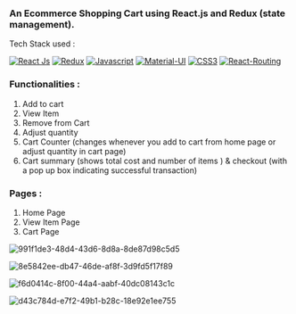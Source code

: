 ### An Ecommerce Shopping Cart using React.js and Redux (state management).

Tech Stack used :

[![React Js](https://img.shields.io/badge/React-20232A?style=for-the-badge&logo=react&logoColor=61DAFB)](https://www.npmjs.com/package/react)
[![Redux](https://img.shields.io/badge/Redux-593D88?style=for-the-badge&logo=redux&logoColor=white)](https://www.npmjs.com/package/redux)
[![Javascript](https://img.shields.io/badge/JavaScript-F7DF1E?style=for-the-badge&logo=javascript&logoColor=black)]()
[![Material-UI](https://img.shields.io/badge/Material--UI-0081CB?style=for-the-badge&logo=material-ui&logoColor=white)](https://www.npmjs.com/package/@material-ui/core)
[![CSS3](https://img.shields.io/badge/CSS3-1572B6?style=for-the-badge&logo=css3&logoColor=white)](https://www.npmjs.com/package/css3)
[![React-Routing](https://img.shields.io/badge/React_Router-CA4245?style=for-the-badge&logo=react-router&logoColor=white)](https://www.npmjs.com/package/react-router)

### Functionalities :

1. Add to cart
2. View Item
3. Remove from Cart
4. Adjust quantity
5. Cart Counter (changes whenever you add to cart from home page or adjust quantity in cart page)
6. Cart summary (shows total cost and number of items ) & checkout (with a pop up box indicating successful transaction)

### Pages :

1. Home Page
2. View Item Page
3. Cart Page

![991f1de3-48d4-43d6-8d8a-8de87d98c5d5](https://user-images.githubusercontent.com/56825541/147879015-38b12400-68c6-4ab6-8a80-8a0548804cf4.jpg)

![8e5842ee-db47-46de-af8f-3d9fd5f17f89](https://user-images.githubusercontent.com/56825541/147879017-3b6d1d57-9119-4bb6-8599-e74cf3ed1acf.jpg)

![f6d0414c-8f00-44a4-aabf-40dc08143c1c](https://user-images.githubusercontent.com/56825541/147879022-047d3f52-2ee9-459c-af68-aebd53a4e7fb.jpg)

![d43c784d-e7f2-49b1-b28c-18e92e1ee755](https://user-images.githubusercontent.com/56825541/147879028-e928e8f7-4e4f-4352-ad0e-7df241736714.jpg)
